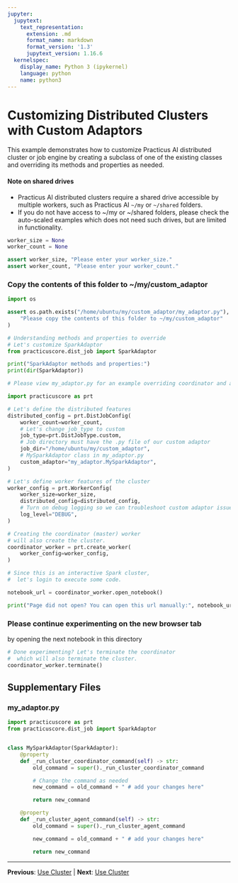```yaml
---
jupyter:
  jupytext:
    text_representation:
      extension: .md
      format_name: markdown
      format_version: '1.3'
      jupytext_version: 1.16.6
  kernelspec:
    display_name: Python 3 (ipykernel)
    language: python
    name: python3
---
```


# Customizing Distributed Clusters with Custom Adaptors

This example demonstrates how to customize Practicus AI distributed cluster or job engine by creating a subclass of one of the existing classes and overriding its methods and properties as needed.

#### Note on shared drives

- Practicus AI distributed clusters require a shared drive accessible by multiple workers, such as Practicus AI `~/my` or `~/shared` folders.
- If you do not have access to ~/my or ~/shared folders, please check the auto-scaled examples which does not need such drives, but are limited in functionality.

```python
worker_size = None
worker_count = None
```

```python
assert worker_size, "Please enter your worker_size."
assert worker_count, "Please enter your worker_count."
```

### Copy the contents of this folder to ~/my/custom_adaptor

```python
import os

assert os.path.exists("/home/ubuntu/my/custom_adaptor/my_adaptor.py"), (
    "Please copy the contents of this folder to ~/my/custom_adaptor"
)
```

```python
# Understanding methods and properties to override
# Let's customize SparkAdaptor
from practicuscore.dist_job import SparkAdaptor

print("SparkAdaptor methods and properties:")
print(dir(SparkAdaptor))

# Please view my_adaptor.py for an example overriding coordinator and agent startup command.
```

```python
import practicuscore as prt

# Let's define the distributed features
distributed_config = prt.DistJobConfig(
    worker_count=worker_count,
    # Let's change job_type to custom
    job_type=prt.DistJobType.custom,
    # Job directory must have the .py file of our custom adaptor
    job_dir="/home/ubuntu/my/custom_adaptor",
    # MySparkAdaptor class in my_adaptor.py
    custom_adaptor="my_adaptor.MySparkAdaptor",
)

# Let's define worker features of the cluster
worker_config = prt.WorkerConfig(
    worker_size=worker_size,
    distributed_config=distributed_config,
    # Turn on debug logging so we can troubleshoot custom adaptor issues.
    log_level="DEBUG",
)

# Creating the coordinator (master) worker
# will also create the cluster.
coordinator_worker = prt.create_worker(
    worker_config=worker_config,
)
```

```python
# Since this is an interactive Spark cluster,
#  let's login to execute some code.

notebook_url = coordinator_worker.open_notebook()

print("Page did not open? You can open this url manually:", notebook_url)
```

### Please continue experimenting on the new browser tab
by opening the next notebook in this directory

```python
# Done experimenting? Let's terminate the coordinator
#  which will also terminate the cluster.
coordinator_worker.terminate()
```


## Supplementary Files

### my_adaptor.py
```python
import practicuscore as prt
from practicuscore.dist_job import SparkAdaptor


class MySparkAdaptor(SparkAdaptor):
    @property
    def _run_cluster_coordinator_command(self) -> str:
        old_command = super()._run_cluster_coordinator_command

        # Change the command as needed
        new_command = old_command + " # add your changes here"

        return new_command

    @property
    def _run_cluster_agent_command(self) -> str:
        old_command = super()._run_cluster_agent_command

        new_command = old_command + " # add your changes here"

        return new_command

```


---

**Previous**: [Use Cluster](../ray/vllm/use-cluster.md) | **Next**: [Use Cluster](use-cluster.md)
